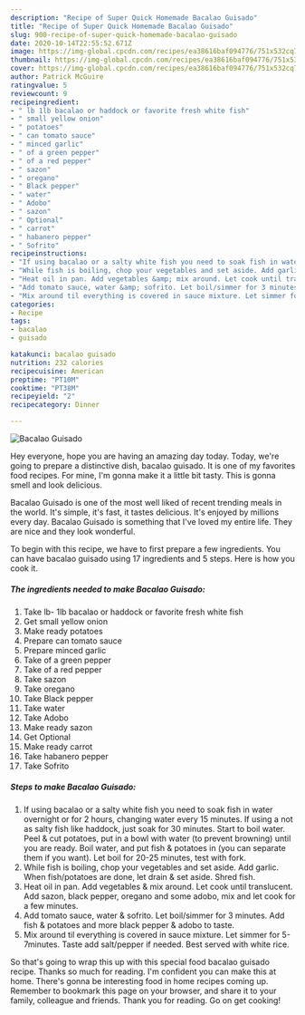 ```yaml
---
description: "Recipe of Super Quick Homemade Bacalao Guisado"
title: "Recipe of Super Quick Homemade Bacalao Guisado"
slug: 900-recipe-of-super-quick-homemade-bacalao-guisado
date: 2020-10-14T22:55:52.671Z
image: https://img-global.cpcdn.com/recipes/ea38616baf094776/751x532cq70/bacalao-guisado-recipe-main-photo.jpg
thumbnail: https://img-global.cpcdn.com/recipes/ea38616baf094776/751x532cq70/bacalao-guisado-recipe-main-photo.jpg
cover: https://img-global.cpcdn.com/recipes/ea38616baf094776/751x532cq70/bacalao-guisado-recipe-main-photo.jpg
author: Patrick McGuire
ratingvalue: 5
reviewcount: 9
recipeingredient:
- " lb 1lb bacalao or haddock or favorite fresh white fish"
- " small yellow onion"
- " potatoes"
- " can tomato sauce"
- " minced garlic"
- " of a green pepper"
- " of a red pepper"
- " sazon"
- " oregano"
- " Black pepper"
- " water"
- " Adobo"
- " sazon"
- " Optional"
- " carrot"
- " habanero pepper"
- " Sofrito"
recipeinstructions:
- "If using bacalao or a salty white fish you need to soak fish in water overnight or for 2 hours, changing water every 15 minutes. If using a not as salty fish like haddock, just soak for 30 minutes. Start to boil water. Peel &amp; cut potatoes, put in a bowl with water (to prevent browning) until you are ready. Boil water, and put fish &amp; potatoes in (you can separate them if you want). Let boil for 20-25 minutes, test with fork."
- "While fish is boiling, chop your vegetables and set aside. Add garlic. When fish/potatoes are done, let drain &amp; set aside. Shred fish."
- "Heat oil in pan. Add vegetables &amp; mix around. Let cook until translucent. Add sazon, black pepper, oregano and some adobo, mix and let cook for a few minutes."
- "Add tomato sauce, water &amp; sofrito. Let boil/simmer for 3 minutes. Add fish &amp; potatoes and more black pepper &amp; adobo to taste."
- "Mix around til everything is covered in sauce mixture. Let simmer for 5-7minutes. Taste add salt/pepper if needed. Best served with white rice."
categories:
- Recipe
tags:
- bacalao
- guisado

katakunci: bacalao guisado 
nutrition: 232 calories
recipecuisine: American
preptime: "PT10M"
cooktime: "PT38M"
recipeyield: "2"
recipecategory: Dinner

---
```



![Bacalao Guisado](https://img-global.cpcdn.com/recipes/ea38616baf094776/751x532cq70/bacalao-guisado-recipe-main-photo.jpg)

Hey everyone, hope you are having an amazing day today. Today, we're going to prepare a distinctive dish, bacalao guisado. It is one of my favorites food recipes. For mine, I'm gonna make it a little bit tasty. This is gonna smell and look delicious.

Bacalao Guisado is one of the most well liked of recent trending meals in the world. It's simple, it's fast, it tastes delicious. It's enjoyed by millions every day. Bacalao Guisado is something that I've loved my entire life. They are nice and they look wonderful.




To begin with this recipe, we have to first prepare a few ingredients. You can have bacalao guisado using 17 ingredients and 5 steps. Here is how you cook it.

<!--inarticleads1-->

##### The ingredients needed to make Bacalao Guisado:

1. Take  lb- 1lb bacalao or haddock or favorite fresh white fish
1. Get  small yellow onion
1. Make ready  potatoes
1. Prepare  can tomato sauce
1. Prepare  minced garlic
1. Take  of a green pepper
1. Take  of a red pepper
1. Take  sazon
1. Take  oregano
1. Take  Black pepper
1. Take  water
1. Take  Adobo
1. Make ready  sazon
1. Get  Optional
1. Make ready  carrot
1. Take  habanero pepper
1. Take  Sofrito




<!--inarticleads2-->

##### Steps to make Bacalao Guisado:

1. If using bacalao or a salty white fish you need to soak fish in water overnight or for 2 hours, changing water every 15 minutes. If using a not as salty fish like haddock, just soak for 30 minutes. Start to boil water. Peel &amp; cut potatoes, put in a bowl with water (to prevent browning) until you are ready. Boil water, and put fish &amp; potatoes in (you can separate them if you want). Let boil for 20-25 minutes, test with fork.
1. While fish is boiling, chop your vegetables and set aside. Add garlic. When fish/potatoes are done, let drain &amp; set aside. Shred fish.
1. Heat oil in pan. Add vegetables &amp; mix around. Let cook until translucent. Add sazon, black pepper, oregano and some adobo, mix and let cook for a few minutes.
1. Add tomato sauce, water &amp; sofrito. Let boil/simmer for 3 minutes. Add fish &amp; potatoes and more black pepper &amp; adobo to taste.
1. Mix around til everything is covered in sauce mixture. Let simmer for 5-7minutes. Taste add salt/pepper if needed. Best served with white rice.




So that's going to wrap this up with this special food bacalao guisado recipe. Thanks so much for reading. I'm confident you can make this at home. There's gonna be interesting food in home recipes coming up. Remember to bookmark this page on your browser, and share it to your family, colleague and friends. Thank you for reading. Go on get cooking!
